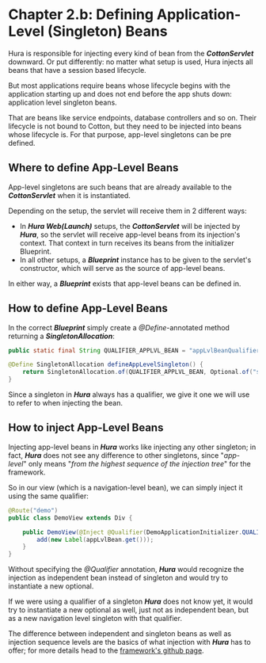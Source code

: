 # Chapter 2.b: Defining Application-Level (Singleton) Beans

Hura is responsible for injecting every kind of bean from the **_CottonServlet_** downward. Or put differently: no matter what setup is used, Hura injects all beans that have a session based lifecycle.

But most applications require beans whose lifecycle begins with the application starting up and does not end before the app shuts down: application level singleton beans.

That are beans like service endpoints, database controllers and so on. Their lifecycle is not bound to Cotton, but they need to be injected into beans whose lifecycle is. For that purpose, app-level singletons can be pre defined.

## Where to define App-Level Beans

App-level singletons are such beans that are already available to the **_CottonServlet_** when it is instantiated.

Depending on the setup, the servlet will receive them in 2 different ways:
- In **_Hura Web(Launch)_** setups, the **_CottonServlet_** will be injected by **_Hura_**, so the servlet will receive app-level beans from its injection's context. That context in turn receives its beans from the initializer Blueprint.
- In all other setups, a **_Blueprint_** instance has to be given to the servlet's constructor, which will serve as the source of app-level beans.

In either way, a **_Blueprint_** exists that app-level beans can be defined in.

## How to define App-Level Beans

In the correct **_Blueprint_** simply create a _@Define_-annotated method returning a **_SingletonAllocation_**:

````java
public static final String QUALIFIER_APPLVL_BEAN = "appLvlBeanQualifier";

@Define SingletonAllocation defineAppLevelSingleton() {
    return SingletonAllocation.of(QUALIFIER_APPLVL_BEAN, Optional.of("someString"));
}
````

Since a singleton in **_Hura_** always has a qualifier, we give it one we will use to refer to when injecting the bean.

## How to inject App-Level Beans

Injecting app-level beans in **_Hura_** works like injecting any other singleton; in fact, **_Hura_** does not see any difference to other singletons, since "_app-level_" only means "_from the highest sequence of the injection tree_" for the framework.

So in our view (which is a navigation-level bean), we can simply inject it using the same qualifier:

````java
@Route("demo")
public class DemoView extends Div {

    public DemoView(@Inject @Qualifier(DemoApplicationInitializer.QUALIFIER_APPLVL_BEAN) Optional<String> appLvlBean) {
        add(new Label(appLvlBean.get()));
    }
}
````

Without specifying the _@Qualifier_ annotation, **_Hura_** would recognize the injection as independent bean instead of singleton and would try to instantiate a new optional. 

If we were using a qualifier of a singleton **_Hura_** does not know yet, it would try to instantiate a new optional as well, just not as independent bean, but as a new navigation level singleton with that qualifier.

The difference between independent and singleton beans as well as injection sequence levels are the basics of what injection with **_Hura_** has to offer; for more details head to the [framework's github page](https://github.com/MantledIllusion/hura).